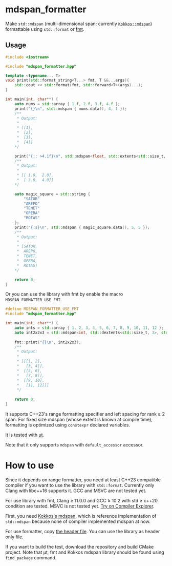 # mdspan_formatter
Make `std::mdspan` (multi-dimensional span; currently [`Kokkos::mdspan`](https://github.com/kokkos/mdspan)) formattable using `std::format` or [fmt](https://github.com/fmtlib/fmt).

## Usage

```c++
#include <iostream>

#include "mdspan_formatter.hpp"

template <typename... T>
void print(std::format_string<T...> fmt, T &&...args){
    std::cout << std::format(fmt, std::forward<T>(args)...);
}

int main(int, char**) {
    auto nums = std::array { 1.f, 2.f, 3.f, 4.f };
    print("{}\n", std::mdspan { nums.data(), 4, 1 });
    /**
     * Output:
     * 
     * [[1],
     *  [2],
     *  [3],
     *  [4]]
    */

    print("{:: >4.1f}\n", std::mdspan<float, std::extents<std::size_t, 2, 2>> { nums.data() });
    /**
     * Output:
     * 
     * [[ 1.0,  2.0],
     *  [ 3.0,  4.0]]
    */

    auto magic_square = std::string {
        "SATOR"
        "AREPO"
        "TENET"
        "OPERA"
        "ROTAS"
    };
    print("{:s}\n", std::mdspan { magic_square.data(), 5, 5 });
    /**
     * Output:
     * 
     * [SATOR,
     *  AREPO,
     *  TENET,
     *  OPERA,
     *  ROTAS]
    */

    return 0;
}
```

Or you can use the library with fmt by enable the macro `MDSPAN_FORMATTER_USE_FMT`.

```c++
#define MDSPAN_FORMATTER_USE_FMT
#include "mdspan_formatter.hpp"

int main(int, char**) {
    auto ints = std::array { 1, 2, 3, 4, 5, 6, 7, 8, 9, 10, 11, 12 };
    auto int2x2x3 = std::mdspan<int, std::dextents<std::size_t, 3>, std::layout_left> { ints.data(), 2, 2, 3 };
    
    fmt::print("{}\n", int2x2x3);
    /**
     * Output:
     * 
     * [[[1, 2],
     *   [3, 4]],
     *  [[5, 6],
     *   [7, 8]],
     *  [[9, 10],
     *   [11, 12]]]
     */
    
    return 0;
}
```

It supports C++23's range formatting specifier and left spacing for rank ≥ 2 span.
For fixed size mdspan (whose extent is known at compile time), formatting is optimized using `constexpr` declared variables.

It is tested with [μt](https://github.com/boost-ext/ut).

Note that it only supports `mdspan` with `default_accessor` accessor.

# How to use

Since it depends on range formatter, you need at least C++23 compatible compiler
if you want to use the library with `std::format`. Currently only Clang with libc++16 supports it.
GCC and MSVC are not tested yet.

For use library with fmt, Clang ≥ 11.0.0 and GCC ≥ 10.2 with std ≥ c++20 condition are tested. MSVC is not tested yet.
 [Try on Compiler Explorer](https://godbolt.org/z/1sTd18Gxs).

First, you need [Kokkos's mdspan](https://github.com/kokkos/mdspan), which is reference implementation of `std::mdspan` because none of compiler
implemented mdspan at now.

For use formatter, copy [the header file](https://github.com/stripe2933/mdspan_formatter/blob/main/include/mdspan_formatter.hpp).
You can use the library as header only file.

If you want to build the test, download the repository and build CMake project. Note that μt, fmt and Kokkos mdspan library should be found using
`find_package` command.
